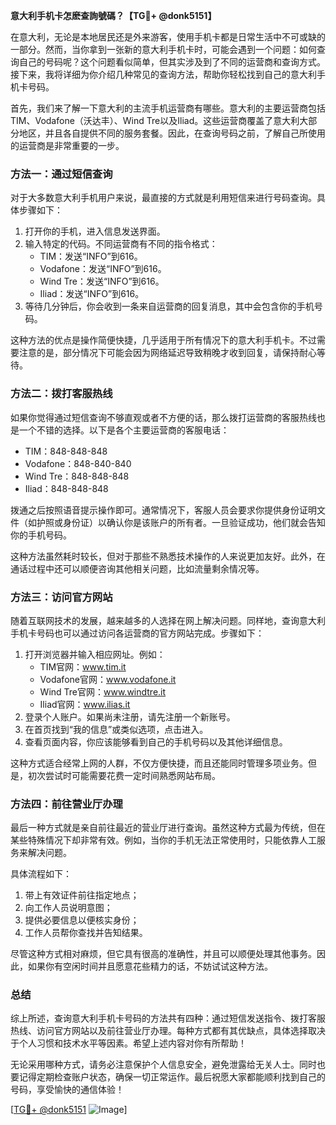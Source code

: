 **意大利手机卡怎麽查詢號碼？【TG💪+ @donk5151】**

在意大利，无论是本地居民还是外来游客，使用手机卡都是日常生活中不可或缺的一部分。然而，当你拿到一张新的意大利手机卡时，可能会遇到一个问题：如何查询自己的号码呢？这个问题看似简单，但其实涉及到了不同的运营商和查询方式。接下来，我将详细为你介绍几种常见的查询方法，帮助你轻松找到自己的意大利手机卡号码。

首先，我们来了解一下意大利的主流手机运营商有哪些。意大利的主要运营商包括TIM、Vodafone（沃达丰）、Wind Tre以及Iliad。这些运营商覆盖了意大利大部分地区，并且各自提供不同的服务套餐。因此，在查询号码之前，了解自己所使用的运营商是非常重要的一步。

### 方法一：通过短信查询

对于大多数意大利手机用户来说，最直接的方式就是利用短信来进行号码查询。具体步骤如下：

1. 打开你的手机，进入信息发送界面。
2. 输入特定的代码。不同运营商有不同的指令格式：
   - TIM：发送“INFO”到616。
   - Vodafone：发送“INFO”到616。
   - Wind Tre：发送“INFO”到616。
   - Iliad：发送“INFO”到616。
3. 等待几分钟后，你会收到一条来自运营商的回复消息，其中会包含你的手机号码。

这种方法的优点是操作简便快捷，几乎适用于所有情况下的意大利手机卡。不过需要注意的是，部分情况下可能会因为网络延迟导致稍晚才收到回复，请保持耐心等待。

### 方法二：拨打客服热线

如果你觉得通过短信查询不够直观或者不方便的话，那么拨打运营商的客服热线也是一个不错的选择。以下是各个主要运营商的客服电话：

- TIM：848-848-848
- Vodafone：848-840-840
- Wind Tre：848-848-848
- Iliad：848-848-848

拨通之后按照语音提示操作即可。通常情况下，客服人员会要求你提供身份证明文件（如护照或身份证）以确认你是该账户的所有者。一旦验证成功，他们就会告知你的手机号码。

这种方法虽然耗时较长，但对于那些不熟悉技术操作的人来说更加友好。此外，在通话过程中还可以顺便咨询其他相关问题，比如流量剩余情况等。

### 方法三：访问官方网站

随着互联网技术的发展，越来越多的人选择在网上解决问题。同样地，查询意大利手机卡号码也可以通过访问各运营商的官方网站完成。步骤如下：

1. 打开浏览器并输入相应网址。例如：
   - TIM官网：www.tim.it
   - Vodafone官网：www.vodafone.it
   - Wind Tre官网：www.windtre.it
   - Iliad官网：www.ilias.it
2. 登录个人账户。如果尚未注册，请先注册一个新账号。
3. 在首页找到“我的信息”或类似选项，点击进入。
4. 查看页面内容，你应该能够看到自己的手机号码以及其他详细信息。

这种方式适合经常上网的人群，不仅方便快捷，而且还能同时管理多项业务。但是，初次尝试时可能需要花费一定时间熟悉网站布局。

### 方法四：前往营业厅办理

最后一种方式就是亲自前往最近的营业厅进行查询。虽然这种方式最为传统，但在某些特殊情况下却非常有效。例如，当你的手机无法正常使用时，只能依靠人工服务来解决问题。

具体流程如下：
1. 带上有效证件前往指定地点；
2. 向工作人员说明意图；
3. 提供必要信息以便核实身份；
4. 工作人员帮你查找并告知结果。

尽管这种方式相对麻烦，但它具有很高的准确性，并且可以顺便处理其他事务。因此，如果你有空闲时间并且愿意花些精力的话，不妨试试这种方法。

### 总结

综上所述，查询意大利手机卡号码的方法共有四种：通过短信发送指令、拨打客服热线、访问官方网站以及前往营业厅办理。每种方式都有其优缺点，具体选择取决于个人习惯和技术水平等因素。希望上述内容对你有所帮助！

无论采用哪种方式，请务必注意保护个人信息安全，避免泄露给无关人士。同时也要记得定期检查账户状态，确保一切正常运作。最后祝愿大家都能顺利找到自己的号码，享受愉快的通信体验！

[[TG💪+ @donk5151](https://t.me/s/donk5151) ![Image](https://i.postimg.cc/rwNCRYN7/Snipaste-2025-04-30-17-27-05.png)]